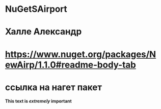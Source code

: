 # NuGetSAirport 
# Халле Александр  
# https://www.nuget.org/packages/NewAirp/1.1.0#readme-body-tab  
# ссылка на нагет пакет
**This text is _extremely_ important**

